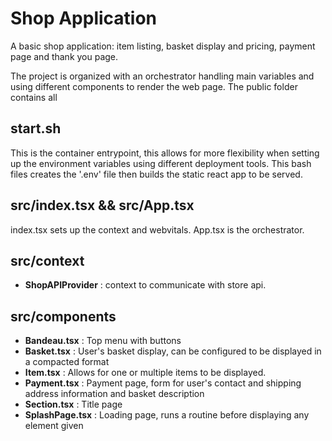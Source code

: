 # Shop Application

A basic shop application: item listing, basket display and pricing, payment page and thank you page.

The project is organized with an orchestrator handling main variables and using different components to render the web page.
The public folder contains all 

## start.sh

This is the container entrypoint, this allows for more flexibility when setting up the environment variables using different deployment tools.
This bash files creates the '.env' file then builds the static react app to be served.

## src/index.tsx && src/App.tsx

index.tsx sets up the context and webvitals. App.tsx is the orchestrator.

## src/context

- __ShopAPIProvider__ : context to communicate with store api.

## src/components

- __Bandeau.tsx__ : Top menu with buttons
- __Basket.tsx__ : User's basket display, can be configured to be displayed in a compacted format
- __Item.tsx__ : Allows for one or multiple items to be displayed.
- __Payment.tsx__ : Payment page, form for user's contact and shipping address information and basket description
- __Section.tsx__ : Title page
- __SplashPage.tsx__ : Loading page, runs a routine before displaying any element given